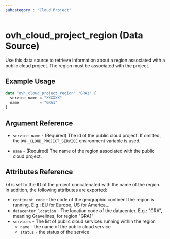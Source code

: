 ```yaml
---
subcategory : "Cloud Project"
---
```


# ovh_cloud_project_region (Data Source)

Use this data source to retrieve information about a region associated with a public cloud project. The region must be associated with the project.

## Example Usage

```terraform
data "ovh_cloud_project_region" "GRA1" {
  service_name = "XXXXXX"
  name         = "GRA1"
}
```

## Argument Reference

* `service_name` - (Required) The id of the public cloud project. If omitted, the `OVH_CLOUD_PROJECT_SERVICE` environment variable is used.

* `name` - (Required) The name of the region associated with the public cloud project.

## Attributes Reference

`id` is set to the ID of the project concatenated with the name of the region. In addition, the following attributes are exported:

* `continent_code` - the code of the geographic continent the region is running. E.g.: EU for Europe, US for America...
* `datacenter_location` - The location code of the datacenter. E.g.: "GRA", meaning Gravelines, for region "GRA1"
* `services` - The list of public cloud services running within the region
  * `name` - the name of the public cloud service
  * `status` - the status of the service
